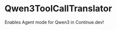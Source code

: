 # Qwen3ToolCallTranslator

Enables Agent mode for Qwen3 in Continue.dev!

























































